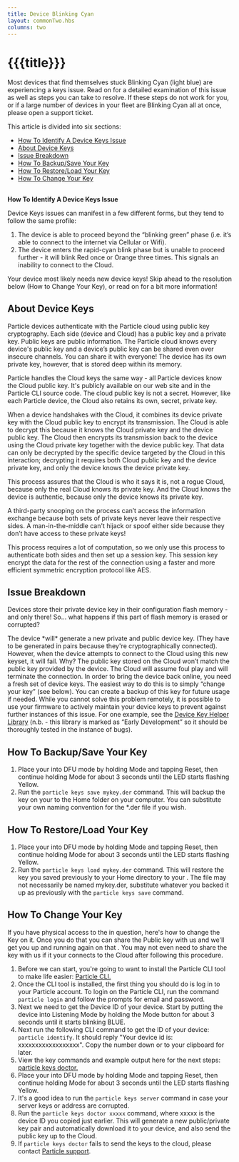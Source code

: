 ```yaml
---
title: Device Blinking Cyan
layout: commonTwo.hbs
columns: two
---
```


# {{{title}}}
Most devices that find themselves stuck Blinking Cyan (light blue) are experiencing a keys issue. Read on for a detailed examination of this issue as well as steps you can take to resolve. If these steps do not work for you, or if a large number of devices in your fleet are Blinking Cyan all at once, please open a support ticket.

This article is divided into six sections:

* [How To Identify A Device Keys Issue](https://support.particle.io/hc/en-us/articles/360045359554#how-to-identify-a-device-keys-issue)
* [About Device Keys](https://support.particle.io/hc/en-us/articles/360045359554#about-device-keys)
* [Issue Breakdown](https://support.particle.io/hc/en-us/articles/360045359554#issue-breakdown)
* [How To Backup/Save Your Key](https://support.particle.io/hc/en-us/articles/360045359554#how-to-backup-save-your-key)
* [How To Restore/Load Your Key](https://support.particle.io/hc/en-us/articles/360045359554#how-to-restore-load-your-key)
* [How To Change Your Key](https://support.particle.io/hc/en-us/articles/360045359554#how-to-change-your-key)

##   
  
**How To Identify A Device Keys Issue** 

Device Keys issues can manifest in a few different forms, but they tend to follow the same profile:

1) The device is able to proceed beyond the “blinking green” phase (i.e. it’s able to connect to the internet via Cellular or Wifi).  
2) The device enters the rapid-cyan blink phase but is unable to proceed further - it will blink Red once or Orange three times. This signals an inability to connect to the Cloud.   
  
Your device most likely needs new device keys! Skip ahead to the resolution below (How to Change Your Key), or read on for a bit more information!

## About Device Keys

Particle devices authenticate with the Particle cloud using public key cryptography. Each side (device and Cloud) has a public key and a private key. Public keys are public information. The Particle cloud knows every device's public key and a device’s public key can be shared even over insecure channels. You can share it with everyone! The device has its own private key, however, that is stored deep within its memory. 

Particle handles the Cloud keys the same way - all Particle devices know the Cloud public key. It's publicly available on our web site and in the Particle CLI source code. The cloud public key is not a secret. However, like each Particle device, the Cloud also retains its own, secret, private key.

When a device handshakes with the Cloud, it combines its device private key with the Cloud public key to encrypt its transmission. The Cloud is able to decrypt this because it knows the Cloud private key and the device public key. The Cloud then encrypts its transmission back to the device using the Cloud private key together with the device public key. That data can only be decrypted by the specific device targeted by the Cloud in this interaction; decrypting it requires both Cloud public key and the device private key, and only the device knows the device private key. 

This process assures that the Cloud is who it says it is, not a rogue Cloud, because only the real Cloud knows its private key. And the Cloud knows the device is authentic, because only the device knows its private key.

A third-party snooping on the process can’t access the information exchange because both sets of private keys never leave their respective sides. A man-in-the-middle can't hijack or spoof either side because they don’t have access to these private keys! 

This process requires a lot of computation, so we only use this process to authenticate both sides and then set up a session key. This session key encrypt the data for the rest of the connection using a faster and more efficient symmetric encryption protocol like AES. 

## Issue Breakdown

Devices store their private device key in their configuration flash memory - and only there! So… what happens if this part of flash memory is erased or corrupted?

The device \*will\* generate a new private and public device key. (They have to be generated in pairs because they're cryptographically connected). However, when the device attempts to connect to the Cloud using this new keyset, it will fail. Why? The public key stored on the Cloud won’t match the public key provided by the device. The Cloud will assume foul play and will terminate the connection. In order to bring the device back online, you need a fresh set of device keys. The easiest way to do this is to simply “change your key” (see below). You can create a backup of this key for future usage if needed. While you cannot solve this problem remotely, it is possible to use your firmware to actively maintain your device keys to prevent against further instances of this issue. For one example, see the [Device Key Helper Library](https://github.com/rickkas7/DeviceKeyHelperRK) (n.b. - this library is marked as “Early Development” so it should be thoroughly tested in the instance of bugs). 

## How To Backup/Save Your Key

1. Place your into DFU mode by holding Mode and tapping Reset, then continue holding Mode for about 3 seconds until the LED starts flashing Yellow.
2. Run the `particle keys save mykey.der` command. This will backup the key on your to the Home folder on your computer. You can substitute your own naming convention for the \*.der file if you wish.

## How To Restore/Load Your Key

1. Place your into DFU mode by holding Mode and tapping Reset, then continue holding Mode for about 3 seconds until the LED starts flashing Yellow.
2. Run the `particle keys load mykey.der` command. This will restore the key you saved previously to your Home directory to your . The file may not necessarily be named mykey.der, substitute whatever you backed it up as previously with the `particle keys save` command.

## How To Change Your Key

If you have physical access to the in question, here's how to change the Key on it. Once you do that you can share the Public key with us and we'll get you up and running again on that . You may not even need to share the key with us if it your connects to the Cloud after following this procedure.

1. Before we can start, you're going to want to install the Particle CLI tool to make life easier: [Particle CLI.](/tutorials/developer-tools/cli)
2. Once the CLI tool is installed, the first thing you should do is log in to your Particle account. To login on the Particle CLI, run the command `particle login` and follow the prompts for email and password.
3. Next we need to get the Device ID of your device. Start by putting the device into Listening Mode by holding the Mode button for about 3 seconds until it starts blinking BLUE.
4. Next run the following CLI command to get the ID of your device: `particle identify`. It should reply "Your device id is: xxxxxxxxxxxxxxxxxx". Copy the number down or to your clipboard for later.
5. View the key commands and example output here for the next steps: [particle keys doctor.](/reference/cli/#particle-keys-doctor)
6. Place your into DFU mode by holding Mode and tapping Reset, then continue holding Mode for about 3 seconds until the LED starts flashing Yellow.
7. It's a good idea to run the `particle keys server` command in case your server keys or address are corrupted.
8. Run the `particle keys doctor xxxxx` command, where xxxxx is the device ID you copied just earlier. This will generate a new public/private key pair and automatically download it to your device, and also send the public key up to the Cloud.
9. If `particle keys doctor` fails to send the keys to the cloud, please contact [Particle support](https://support.particle.io/).
